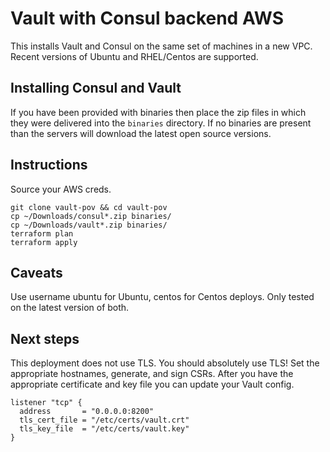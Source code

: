 # Vault with Consul backend AWS

This installs Vault and Consul on the same set of machines in a new VPC.  Recent versions of Ubuntu and RHEL/Centos are supported.

## Installing Consul and Vault

If you have been provided with binaries then place the zip files in which they were delivered into the `binaries` directory.  If no binaries are present than the servers will download the latest open source versions.

## Instructions

Source your AWS creds.

```
git clone vault-pov && cd vault-pov
cp ~/Downloads/consul*.zip binaries/
cp ~/Downloads/vault*.zip binaries/
terraform plan
terraform apply
```

## Caveats

Use username ubuntu for Ubuntu, centos for Centos deploys.  Only tested on the latest version of both.

## Next steps

This deployment does not use TLS.  You should absolutely use TLS!  Set the appropriate hostnames, generate, and sign CSRs.  After you have the appropriate certificate and key file you can update your Vault config.

```
listener "tcp" {
  address       = "0.0.0.0:8200"
  tls_cert_file = "/etc/certs/vault.crt"
  tls_key_file  = "/etc/certs/vault.key"
}
```
